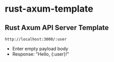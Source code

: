 # rust-axum-template

## Rust Axum API Server Template

```
http://localhost:3000/:user
```

- Enter empty payload body
- Response: "Hello, {:user}!"
